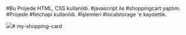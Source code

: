 #Bu Projede HTML, CSS kullanıldı.
#javascript ile #shoppingcart yaptım. 
#Projede #fetchapi kullanıldı. 
#İşlemleri  #localstorage 'e kaydettik. 

![](shopping.gif)# my-shopping-card
